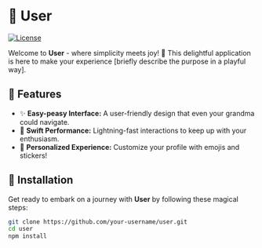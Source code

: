 
# 🌈 User

[![License](https://img.shields.io/badge/license-MIT-orange.svg)](LICENSE)

Welcome to **User** - where simplicity meets joy! 🚀 This delightful application is here to make your experience [briefly describe the purpose in a playful way].

## 🌟 Features

- ✨ **Easy-peasy Interface:** A user-friendly design that even your grandma could navigate.
- 🚀 **Swift Performance:** Lightning-fast interactions to keep up with your enthusiasm.
- 🌈 **Personalized Experience:** Customize your profile with emojis and stickers!

## 🌈 Installation

Get ready to embark on a journey with **User** by following these magical steps:

```bash
git clone https://github.com/your-username/user.git
cd user
npm install
